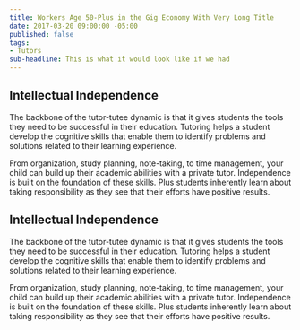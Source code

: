 ```yaml
---
title: Workers Age 50-Plus in the Gig Economy With Very Long Title
date: 2017-03-20 09:00:00 -05:00
published: false
tags:
- Tutors
sub-headline: This is what it would look like if we had
---
```


## Intellectual Independence

The backbone of the tutor-tutee dynamic is that it gives students the tools they need to be successful in their education. Tutoring helps a student develop the cognitive skills that enable them to identify problems and solutions related to their learning experience.

From organization, study planning, note-taking, to time management, your child can build up their academic abilities with a private tutor. Independence is built on the foundation of these skills. Plus students inherently learn about taking responsibility as they see that their efforts have positive results.

## Intellectual Independence

The backbone of the tutor-tutee dynamic is that it gives students the tools they need to be successful in their education. Tutoring helps a student develop the cognitive skills that enable them to identify problems and solutions related to their learning experience.

From organization, study planning, note-taking, to time management, your child can build up their academic abilities with a private tutor. Independence is built on the foundation of these skills. Plus students inherently learn about taking responsibility as they see that their efforts have positive results.
